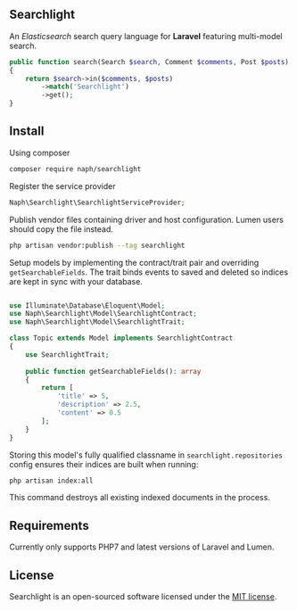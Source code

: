 ## Searchlight
An *Elasticsearch* search query language for **Laravel** featuring multi-model search.
```php
public function search(Search $search, Comment $comments, Post $posts)
{
    return $search->in($comments, $posts)
        ->match('Searchlight')
        ->get();
}
```
## Install
Using composer
```bash
composer require naph/searchlight
```
Register the service provider
```php
Naph\Searchlight\SearchlightServiceProvider;
```
Publish vendor files containing driver and host configuration. Lumen users should copy the file instead. 
```bash
php artisan vendor:publish --tag searchlight
```
Setup models by implementing the contract/trait pair and overriding `getSearchableFields`. The trait binds events to saved and deleted so indices are kept in sync with your database.
```php

use Illuminate\Database\Eloquent\Model;
use Naph\Searchlight\Model\SearchlightContract;
use Naph\Searchlight\Model\SearchlightTrait;

class Topic extends Model implements SearchlightContract
{
    use SearchlightTrait;
    
    public function getSearchableFields(): array
    {
        return [
            'title' => 5, 
            'description' => 2.5, 
            'content' => 0.5
        ];
    }
}
```
Storing this model's fully qualified classname in `searchlight.repositories` config ensures their indices are built when running:
```bash
php artisan index:all
```
This command destroys all existing indexed documents in the process.
## Requirements
Currently only supports PHP7 and latest versions of Laravel and Lumen.
## License
Searchlight is an open-sourced software licensed under the [MIT license](https://raw.githubusercontent.com/Naph/searchlight/master/LICENSE).
